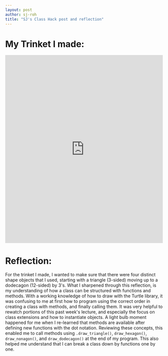 ```yaml
---
layout: post
author: sj-roh
title: "SJ's Class Hack post and reflection"
---
```


# My Trinket I made:

<iframe src="https://trinket.io/embed/python/fd461cfd6a" width="100%" height="600" frameborder="0" marginwidth="0" marginheight="0" allowfullscreen></iframe>

# Reflection:

For the trinket I made, I wanted to make sure that there were four distinct shape objects that I used, starting with a triangle (3-sided) moving up to a dodecagon (12-sided) by 3's. What I sharpened through this reflection, is my understanding of how a class can be structured with functions and methods. With a working knowledge of how to draw with the Turtle library, it was confusing to me at first how to program using the correct order in creating a class with methods, and finally calling them. It was very helpful to rewatch portions of this past week's lecture, and especially the focus on class extensions and how to instantiate objects. A light bulb moment happened for me when I re-learned that methods are available after defining new functions with the dot notation. Reviewing these concepts, this enabled me to call methods using `.draw_triangle()`, `draw_hexagon()`, `draw_nonagon()`, and `draw_dodecagon()` at the end of my program. This also helped me understand that I can break a class down by functions one by one. 
